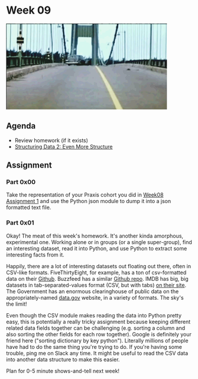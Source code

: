 # Week 09
![Tacoma Narrows GIF](assets/structure.gif)

## Agenda
- Review homework (if it exists)
- [Structuring Data 2: Even More Structure](lesson.md) 

## Assignment

### Part 0x00
Take the representation of your Praxis cohort you did in [Week08 Assignment 1](../Week08/README.md#assignment-1) and use the Python json module to dump it into a json formatted text file.

### Part 0x01
Okay! The meat of this week's homework. It's another kinda amorphous, experimental one. Working alone or in groups (or a single super-group), find an interesting dataset, read it into Python, and use Python to extract some interesting facts from it.

Happily, there are a lot of interesting datasets out floating out there, often in CSV-like formats. FiveThirtyEight, for example, has a ton of csv-formatted data on their [Github](https://github.com/fivethirtyeight/data). Buzzfeed has a similar [Github repo](https://github.com/BuzzFeedNews). IMDB has big, big datasets in tab-separated-values format (CSV, but with tabs) [on their site](https://www.imdb.com/interfaces/). The Government has an enormous clearinghouse of public data on the appropriately-named [data.gov](https://catalog.data.gov/dataset) website, in a variety of formats. The sky's the limit!

Even though the CSV module makes reading the data into Python pretty easy, this is potentially a really tricky assignment because keeping different related data fields together can be challenging (e.g. sorting a column and also sorting the other fields for each row together). Google is definitely your friend here ("sorting dictionary by key python"). Literally millions of people have had to do the same thing you're trying to do. If you're having some trouble, ping me on Slack any time. It might be useful to read the CSV data into another data structure to make this easier.

Plan for 0-5 minute shows-and-tell next week!

